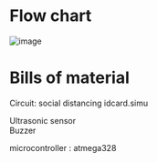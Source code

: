 # Flow chart
![image](https://user-images.githubusercontent.com/77101903/164726002-6a624267-5c71-4ddc-9f3c-2f60bfe59831.png)
# Bills of material
Circuit: social distancing idcard.simu<br/>

Ultrasonic sensor<br/>
Buzzer<br/>

microcontroller : atmega328<br/>

